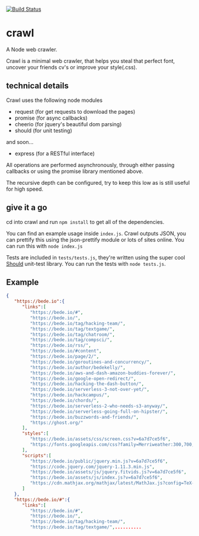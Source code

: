 [![Build Status](https://travis-ci.org/AranScope/crawl.svg?branch=master)](https://travis-ci.org/AranScope/crawl)
# crawl
A Node web crawler.

Crawl is a minimal web crawler, that helps you steal that perfect font, uncover your friends cv's or improve your style(.css).

## technical details
Crawl uses the following node modules
- request (for get requests to download the pages)
- promise (for async callbacks)
- cheerio (for jquery's beautiful dom parsing)
- should (for unit testing)

and soon...
- express (for a RESTful interface)

All operations are performed asynchronously, through either passing callbacks or using the promise library mentioned above.

The recursive depth can be configured, try to keep this low as is still useful for high speed.


## give it a go
cd into crawl and run ```npm install``` to get all of the dependencies.

You can find an example usage inside ```index.js```. Crawl outputs JSON, you can prettify this using the json-prettify module or lots of sites online. You can run this with ```node index.js```

Tests are included in ```tests/tests.js```, they're written using the super cool [Should](https://www.npmjs.com/package/should) unit-test library. You can run the tests with ```node tests.js```.

## Example
```json
{  
   "https://bede.io":{  
      "links":[  
         "https://bede.io/#",
         "https://bede.io/",
         "https://bede.io/tag/hacking-team/",
         "https://bede.io/tag/textgame/",
         "https://bede.io/tag/chatroom/",
         "https://bede.io/tag/compsci/",
         "https://bede.io/rss/",
         "https://bede.io/#content",
         "https://bede.io/page/2/",
         "https://bede.io/goroutines-and-concurrency/",
         "https://bede.io/author/bedekelly/",
         "https://bede.io/aws-and-dash-amazon-buddies-forever/",
         "https://bede.io/google-open-redirect/",
         "https://bede.io/hacking-the-dash-button/",
         "https://bede.io/serverless-3-not-over-yet/",
         "https://bede.io/hackcampus/",
         "https://bede.io/chords/",
         "https://bede.io/serverless-2-who-needs-s3-anyway/",
         "https://bede.io/serverless-going-full-on-hipster/",
         "https://bede.io/buzzwords-and-friends/",
         "https://ghost.org/"
      ],
      "styles":[  
         "https://bede.io/assets/css/screen.css?v=6a7d7ce5f6",
         "https://fonts.googleapis.com/css?family=Merriweather:300,700,700italic,300italic%7COpen+Sans:700,400"
      ],
      "scripts":[  
         "https://bede.io/public/jquery.min.js?v=6a7d7ce5f6",
         "https://code.jquery.com/jquery-1.11.3.min.js",
         "https://bede.io/assets/js/jquery.fitvids.js?v=6a7d7ce5f6",
         "https://bede.io/assets/js/index.js?v=6a7d7ce5f6",
         "https://cdn.mathjax.org/mathjax/latest/MathJax.js?config=TeX-AMS-MML_HTMLorMML"
      ]
   },
   "https://bede.io/#":{  
      "links":[  
         "https://bede.io/#",
         "https://bede.io/",
         "https://bede.io/tag/hacking-team/",
         "https://bede.io/tag/textgame/",..........
```


